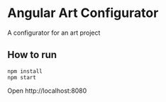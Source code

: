 # Angular Art Configurator

A configurator for an art project

## How to run

```
npm install
npm start
```

Open http://localhost:8080
